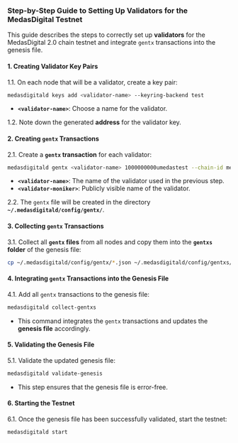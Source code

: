 ### Step-by-Step Guide to Setting Up Validators for the MedasDigital Testnet

This guide describes the steps to correctly set up **validators** for the MedasDigital 2.0 chain testnet and integrate `gentx` transactions into the genesis file.

#### 1. Creating Validator Key Pairs
1.1. On each node that will be a validator, create a key pair:
```bash
medasdigitald keys add <validator-name> --keyring-backend test
```
- **`<validator-name>`**: Choose a name for the validator.

1.2. Note down the generated **address** for the validator key.

#### 2. Creating `gentx` Transactions
2.1. Create a **`gentx` transaction** for each validator:
```bash
medasdigitald gentx <validator-name> 1000000000umedastest --chain-id medasdigital-test-2 --moniker "<validator-moniker>"
```
- **`<validator-name>`**: The name of the validator used in the previous step.
- **`<validator-moniker>`**: Publicly visible name of the validator.

2.2. The `gentx` file will be created in the directory **`~/.medasdigitald/config/gentx/`**.

#### 3. Collecting `gentx` Transactions
3.1. Collect all **`gentx` files** from all nodes and copy them into the **`gentxs` folder** of the genesis file:
```bash
cp ~/.medasdigitald/config/gentx/*.json ~/.medasdigitald/config/gentxs/
```

#### 4. Integrating `gentx` Transactions into the Genesis File
4.1. Add all `gentx` transactions to the genesis file:
```bash
medasdigitald collect-gentxs
```
- This command integrates the `gentx` transactions and updates the **genesis file** accordingly.

#### 5. Validating the Genesis File
5.1. Validate the updated genesis file:
```bash
medasdigitald validate-genesis
```
- This step ensures that the genesis file is error-free.

#### 6. Starting the Testnet
6.1. Once the genesis file has been successfully validated, start the testnet:
```bash
medasdigitald start
```


